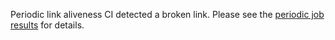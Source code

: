 Periodic link aliveness CI detected a broken link. Please see the [periodic job
results](https://github.com/wangyd1988/admiral-inspur/actions?query=workflow%3APeriodic) for details.

